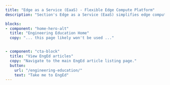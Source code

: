 ```yaml
---
title: "Edge as a Service (EaaS) - Flexible Edge Compute Platform"
description: "Section's Edge as a Service (EaaS) simplifies edge computing for enterprises and developers, enabling DevOps teams to move more services to the edge faster for better application performance, security, and scalability."

blocks:
- component: "home-hero-alt"
  title: "Engineering Education Home"
  copy: "... this page likely won't be used ..."


- component: "cta-block"
  title: "View EngEd articles"
  copy: "Navigate to the main EngEd article listing page."
  button:
    url: "/engineering-education/"
    text: "Take me to EngEd"
---
```


